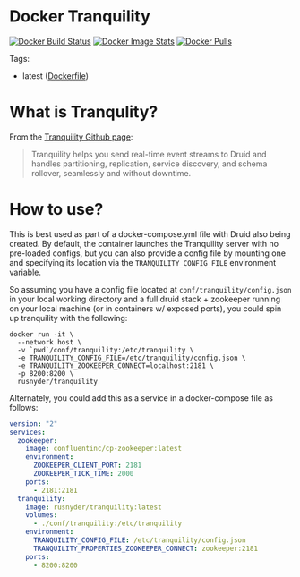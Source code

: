 Docker Tranquility
==================

[![Docker Build Status](https://img.shields.io/docker/build/rusnyder/tranquility.svg)][dockerhub]
[![Docker Image Stats](https://images.microbadger.com/badges/image/rusnyder/tranquility.svg)](https://microbadger.com/images/rusnyder/tranquility)
[![Docker Pulls](https://img.shields.io/docker/pulls/rusnyder/tranquility.svg)][dockerhub]

Tags:

- latest ([Dockerfile](https://github.com/rusnyder/docker-tranquility/blob/master/Dockerfile))

[dockerhub]: https://hub.docker.com/r/rusnyder/tranquility


What is Tranqulity?
===================

From the [Tranquility Github page](https://github.com/druid-io/tranquility):

> Tranquility helps you send real-time event streams to Druid and handles partitioning, replication, service discovery, and schema rollover, seamlessly and without downtime.

How to use?
===========

This is best used as part of a docker-compose.yml file with Druid also being
created.  By default, the container launches the Tranquility server with no
pre-loaded configs, but you can also provide a config file by mounting one
and specifying its location via the `TRANQUILITY_CONFIG_FILE` environment
variable.

So assuming you have a config file located at `conf/tranquility/config.json` in your
local working directory and a full druid stack + zookeeper running on your
local machine (or in containers w/ exposed ports), you could spin up tranquility
with the following:

```shell
docker run -it \
  --network host \
  -v `pwd`/conf/tranquility:/etc/tranquility \
  -e TRANQUILITY_CONFIG_FILE=/etc/tranquility/config.json \
  -e TRANQUILITY_ZOOKEEPER_CONNECT=localhost:2181 \
  -p 8200:8200 \
  rusnyder/tranquility
```

Alternately, you could add this as a service in a docker-compose file as follows:

```yaml
version: "2"
services:
  zookeeper:
    image: confluentinc/cp-zookeeper:latest
    environment:
      ZOOKEEPER_CLIENT_PORT: 2181
      ZOOKEEPER_TICK_TIME: 2000
    ports:
      - 2181:2181
  tranquility:
    image: rusnyder/tranquility:latest
    volumes:
      - ./conf/tranquility:/etc/tranquility
    environment:
      TRANQUILITY_CONFIG_FILE: /etc/tranquility/config.json
      TRANQUILITY_PROPERTIES_ZOOKEEPER_CONNECT: zookeeper:2181
    ports:
      - 8200:8200
```
